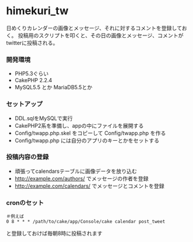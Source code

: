 # himekuri_tw

日めくりカレンダーの画像とメッセージ、それに対するコメントを登録しておく。
投稿用のスクリプトを叩くと、その日の画像とメッセージ、コメントがtwitterに投稿される。

### 開発環境

- PHP5.3ぐらい
- CakePHP 2.2.4
- MySQL5.5 とか MariaDB5.5とか

### セットアップ

* DDL.sqlをMySQLで実行
* CakePHP2系を準備し、appの中にファイルを展開する
* Config/twapp.php.skel をコピーして Config/twapp.php を作る
* Config/twapp.php には自分のアプリのキーとかをセットする

### 投稿内容の登録

* 頑張ってcalendarsテーブルに画像データを放り込む
* http://example.com/authors/ でメッセージの作者を登録
* http://example.com/calendars/ でメッセージとコメントを登録

### cronのセット

    ＃例えば
    0 8 * * * /path/to/cake/app/Console/cake calendar post_tweet

と登録しておけば毎朝8時に投稿されます